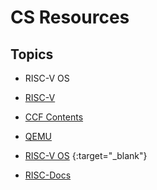 # CS Resources

## Topics
* <a herf="https://github.com/rcore-os/rCore/wiki/os-tutorial-summer-of-code-2020#step-0-%E8%87%AA%E5%AD%A6rust%E7%BC%96%E7%A8%8B%E5%A4%A7%E7%BA%A67%E5%A4%A9" target="_blank">RISC-V OS</a>
  
* [RISC-V](topics/riscv.md)
* [CCF Contents](topics/1.md)
* [QEMU](topics/qemu.md)
* [RISC-V OS](https://github.com/rcore-os/rCore/wiki/os-tutorial-summer-of-code-2020#step-0-%E8%87%AA%E5%AD%A6rust%E7%BC%96%E7%A8%8B%E5%A4%A7%E7%BA%A67%E5%A4%A9) {:target="_blank"}
* [RISC-Docs](https://rcore.gitbook.io/rust-os-docs/xiang-mu-zheng-ti-jie-shao)
